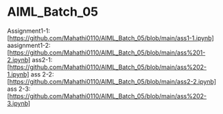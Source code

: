 # AIML_Batch_05
Assignment1-1:[https://github.com/Mahathi0110/AIML_Batch_05/blob/main/ass1-1.ipynb]
aasignment1-2:[https://github.com/Mahathi0110/AIML_Batch_05/blob/main/ass%201-2.ipynb]
ass2-1:[https://github.com/Mahathi0110/AIML_Batch_05/blob/main/ass%202-1.ipynb]
ass 2-2:[https://github.com/Mahathi0110/AIML_Batch_05/blob/main/ass2-2.ipynb]
ass 2-3:[https://github.com/Mahathi0110/AIML_Batch_05/blob/main/ass%202-3.ipynb]
